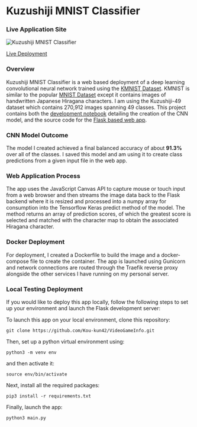 # Kuzushiji MNIST Classifier

### Live Application Site

![Kuzushiji MNIST Classifier](https://github.com/Kou-kun42/Kuzushiji-MNIST-Classifier/blob/main/KuzushijiClassifier.png?raw=true)

[Live Deployment](https://kmnist.tuffy.dev/)

### Overview

Kuzushiji MNIST Classifier is a web based deployment of a deep learning convolutional neural network trained using the [KMNIST Dataset](https://github.com/rois-codh/kmnist).  KMNIST is similar to the popular [MNIST Dataset](http://yann.lecun.com/exdb/mnist/) except it contains images of handwritten Japanese Hiragana characters.  I am using the Kuzushiji-49 dataset which contains 270,912 images spanning 49 classes.  This project contains both the [development notebook](model/development.ipynb) detailing the creation of the CNN model, and the source code for the [Flask based web app](app/).

### CNN Model Outcome

The model I created achieved a final balanced accuracy of about **91.3%** over all of the classes.  I saved this model and am using it to create class predictions from a given input file in the web app.

### Web Application Process

The app uses the JavaScript Canvas API to capture mouse or touch input from a web browser and then streams the image data back to the Flask backend where it is resized and processed into a numpy array for consumption into the Tensorflow Keras predict method of the model.  The method returns an array of prediction scores, of which the greatest score is selected and matched with the character map to obtain the associated Hiragana character.

### Docker Deployment

For deployment, I created a Dockerfile to build the image and a docker-compose file to create the container.  The app is launched using Gunicorn and network connections are routed through the Traefik reverse proxy alongside the other services I have running on my personal server.

### Local Testing Deployment

If you would like to deploy this app locally, follow the following steps to set up your environment and launch the Flask development server:

To launch this app on your local environment, clone this repository:

```
git clone https://github.com/Kou-kun42/VideoGameInfo.git
```

Then, set up a python virtual environment using:

```
python3 -m venv env
```

and then activate it:

```
source env/bin/activate
```

Next, install all the required packages:

```
pip3 install -r requirements.txt
```

Finally, launch the app:

```
python3 main.py
```
